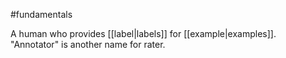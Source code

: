 #fundamentals

A human who provides [[label|labels]] for [[example|examples]].
&quot;Annotator&quot; is another name for rater.

